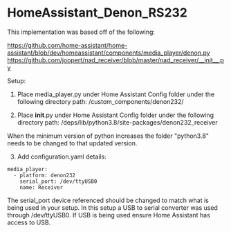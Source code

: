 # HomeAssistant_Denon_RS232

This implementation was based off of the following:

https://github.com/home-assistant/home-assistant/blob/dev/homeassistant/components/media_player/denon.py
https://github.com/joopert/nad_receiver/blob/master/nad_receiver/__init__.py 

Setup:
1) Place media_player.py under Home Assistant Config folder under the following directory path:
/custom_components/denon232/

2) Place __init__.py under Home Assistant Config folder under the following directory path:
/deps/lib/python3.8/site-packages/denon232_receiver

When the minimum version of python increases the folder "python3.8" needs to be changed to that updated version.

3) Add configuration.yaml details:

```
media_player:
  - platform: denon232
    serial_port: /dev/ttyUSB0
    name: Receiver
```

The serial_port device referenced should be changed to match what is being used in your setup.  In this setup a USB to serial converter was used through /dev/ttyUSB0.  If USB is being used ensure Home Assistant has access to USB.

